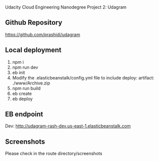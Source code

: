 Udacity Cloud Engineering Nanodegree Project 2: Udagram

## Github Repository
https://github.com/prashidi/udagram

## Local deployment
1. npm i
2. npm run dev
3. eb init 
4. Modify the .elasticbeanstalk/config.yml file to include deploy:
  artifact: ./www/Archive.zip
5. npm run build
6. eb create 
7. eb deploy

## EB endpoint

Dev:  http://udagram-rash-dev.us-east-1.elasticbeanstalk.com

## Screenshots

Please check in the route directory/screenshots